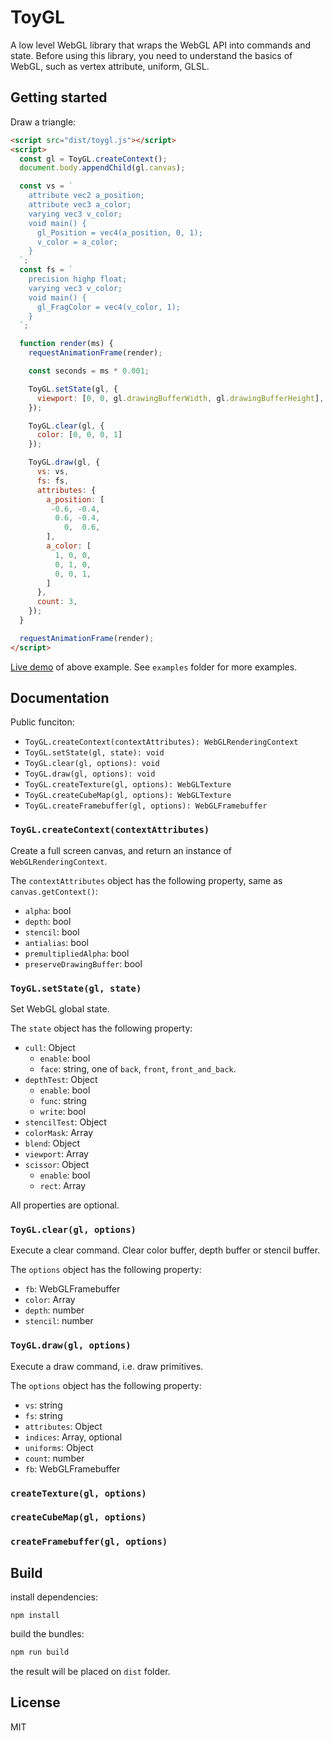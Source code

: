 # ToyGL

A low level WebGL library that wraps the WebGL API into commands and state. Before using this library, you need to understand the basics of WebGL, such as vertex attribute, uniform, GLSL.

## Getting started

Draw a triangle:

```html
<script src="dist/toygl.js"></script>
<script>
  const gl = ToyGL.createContext();
  document.body.appendChild(gl.canvas);

  const vs = `
    attribute vec2 a_position;
    attribute vec3 a_color;
    varying vec3 v_color;
    void main() {
      gl_Position = vec4(a_position, 0, 1);
      v_color = a_color;
    }
  `;
  const fs = `
    precision highp float;
    varying vec3 v_color;
    void main() {
      gl_FragColor = vec4(v_color, 1);
    }
  `;

  function render(ms) {
    requestAnimationFrame(render);

    const seconds = ms * 0.001;

    ToyGL.setState(gl, {
      viewport: [0, 0, gl.drawingBufferWidth, gl.drawingBufferHeight],
    });

    ToyGL.clear(gl, {
      color: [0, 0, 0, 1]
    });

    ToyGL.draw(gl, {
      vs: vs,
      fs: fs,
      attributes: {
        a_position: [
         -0.6, -0.4,
          0.6, -0.4,
            0,  0.6,
        ],
        a_color: [
          1, 0, 0,
          0, 1, 0,
          0, 0, 1,
        ]
      },
      count: 3,
    });
  }

  requestAnimationFrame(render);
</script>
```

[Live demo](https://bbbbx.github.io/toy.gl/examples/triangle.html) of above example. See `examples` folder for more examples.

## Documentation

Public funciton:

- `ToyGL.createContext(contextAttributes): WebGLRenderingContext`
- `ToyGL.setState(gl, state): void`
- `ToyGL.clear(gl, options): void`
- `ToyGL.draw(gl, options): void`
- `ToyGL.createTexture(gl, options): WebGLTexture`
- `ToyGL.createCubeMap(gl, options): WebGLTexture`
- `ToyGL.createFramebuffer(gl, options): WebGLFramebuffer`

### `ToyGL.createContext(contextAttributes)`

Create a full screen canvas, and return an instance of `WebGLRenderingContext`.

The `contextAttributes` object has the following property, same as `canvas.getContext()`:

- `alpha`: bool
- `depth`: bool
- `stencil`: bool
- `antialias`: bool
- `premultipliedAlpha`: bool
- `preserveDrawingBuffer`: bool

### `ToyGL.setState(gl, state)`

Set WebGL global state.

The `state` object has the following property:
- `cull`: Object
  - `enable`: bool
  - `face`: string, one of `back`, `front`, `front_and_back`.
- `depthTest`: Object
  - `enable`: bool
  - `func`: string
  - `write`: bool
- `stencilTest`: Object
- `colorMask`: Array
- `blend`: Object
- `viewport`: Array
- `scissor`: Object
  - `enable`: bool
  - `rect`: Array

All properties are optional.

### `ToyGL.clear(gl, options)`

Execute a clear command. Clear color buffer, depth buffer or stencil buffer.

The `options` object has the following property:

- `fb`: WebGLFramebuffer
- `color`: Array
- `depth`: number
- `stencil`: number

### `ToyGL.draw(gl, options)`

Execute a draw command, i.e. draw primitives.

The `options` object has the following property:

- `vs`: string
- `fs`: string
- `attributes`: Object
- `indices`: Array, optional
- `uniforms`: Object
- `count`: number
- `fb`: WebGLFramebuffer

### `createTexture(gl, options)`

### `createCubeMap(gl, options)`

### `createFramebuffer(gl, options)`

## Build

install dependencies:

```shell
npm install
```

build the bundles:

```bash
npm run build
```

the result will be placed on `dist` folder.

## License

MIT
